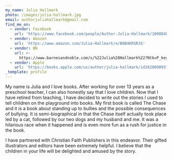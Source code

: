 ```yaml
---
my_name: Julia Hallmark
photo: /images/julia-hallmark.jpg
email: authorjuliahallmark@gmail.com
find_me_on:
  - vendor: Facebook
    url: 'https://www.facebook.com/people/Author-Julia-Hallmark/100084833791168/'
  - vendor: Amazon
    url: 'https://www.amazon.com/Julia-Hallmark/e/B0B4KRSRJG'
  - vendor: BN
    url: >-
      https://www.barnesandnoble.com/s/%22Julia%20Hallmark%22?Ntk=P_key_Contributor_List&Ns=P_Sales_Rank&Ntx=mode+matchall
  - vendor: Apple
    url: 'https://books.apple.com/us/author/julia-hallmark/id1628090937'
_template: profile
---
```


My name is Julia and I love books. After working for over 13 years as a preschool teacher, I can also honestly say that I love children. Now that I have retired from teaching, I have decided to write out the stories I used to tell children on the playground into books. My first book is called The Chase and it is a book about standing up to bullies and the possible consequences of bullying. It is semi-biographical in that the Chase itself actually took place led by a cat, followed by our two dogs and my husband and me. It was a hilarious race when it happened and is even more fun as a rush for justice in the book.

I have partnered with Christian Faith Publishers in this endeavor. Their gifted illustrators and editors have been extremely helpful. I believe that the children in your life will be delighted and amused by the story.

